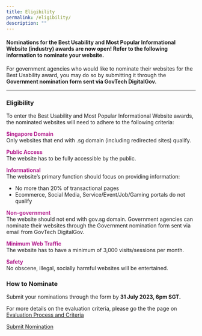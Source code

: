 ```yaml
---
title: Eligibility
permalink: /eligibility/
description: ""
---
```

<style type="text/css">
.content h4 {
    color: #B41E8E;
    font-weight: 700;
}
</style>
<h4>Nominations for the Best Usability and Most Popular Informational Website (industry) awards are now open! Refer to the following information to nominate your website.</h4>
<p>For government agencies who would like to nominate their websites for the Best Usability award, you may do so by submitting it through the <strong>Government nomination form sent via GovTech DigitalGov.</strong></p>
<hr>
<h3>Eligibility</h3>
To enter the Best Usability and Most Popular Informational Website awards, the nominated websites will need to adhere to the following criteria:
<p><strong style="color:#B41E8E;">Singapore Domain</strong><br>
  Only websites that end with .sg domain (including redirected sites) qualify. </p>
<p><strong style="color:#B41E8E;">Public Access</strong><br>
  The website has to be fully accessible by the public. </p>
<p><strong style="color:#B41E8E;">Informational</strong><br>
  The website’s primary function should focus on providing information:</p>
<ul>
  <li>No more than 20% of transactional pages</li>
  <li>Ecommerce, Social Media, Service/Event/Job/Gaming portals do not qualify </li>
</ul>
<p><strong style="color:#B41E8E;">Non-government</strong><br>
  The website should not end with gov.sg domain. Government agencies can nominate their websites through the Government nomination form sent via email from GovTech DigitalGov. </p>
<p><strong style="color:#B41E8E;">Minimum Web Traffic </strong><br>
  The website has to have a minimum of 3,000 visits/sessions per month. </p>
<p><strong style="color:#B41E8E;">Safety</strong><br>
  No obscene, illegal, socially harmful websites will be entertained.</p>
<h3>How to Nominate</h3>
<p>Submit your nominations through the form by <strong>31 July 2023, 6pm SGT.</strong></p>
<p>For more details on the evaluation criteria, please go the the page on <a aria-label="Link to Evaluation Process and Criteria" href="/evaluation-process">Evaluation Process and Criteria</a></p>
<div class="row is-centered"><a class="bp-button is-primary is-medium is-text" href="/submit-nomination/">Submit Nomination</a></div>